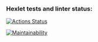 ### Hexlet tests and linter status:
[![Actions Status](https://github.com/Enimalojd/python-project-52/actions/workflows/hexlet-check.yml/badge.svg)](https://github.com/Enimalojd/python-project-52/actions)

[![Maintainability](https://api.codeclimate.com/v1/badges/5820817c33d4c7f85483/maintainability)](https://codeclimate.com/github/Enimalojd/python-project-52/maintainability)